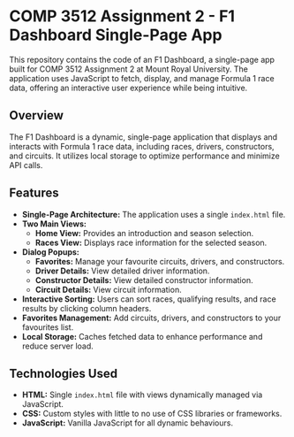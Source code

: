 # COMP 3512 Assignment 2 - F1 Dashboard Single-Page App 

This repository contains the code of an F1 Dashboard, a single-page app built for COMP 3512 Assignment 2 at Mount Royal University. The application uses JavaScript to fetch, display, and manage Formula 1 race data, offering an interactive user experience while being intuitive.

## Overview

The F1 Dashboard is a dynamic, single-page application that displays and interacts with Formula 1 race data, including races, drivers, constructors, and circuits. It utilizes local storage to optimize performance and minimize API calls.

## Features

- **Single-Page Architecture:** The application uses a single `index.html` file.
- **Two Main Views:**
  - **Home View:** Provides an introduction and season selection.
  - **Races View:** Displays race information for the selected season.
- **Dialog Popups:**
  - **Favorites:** Manage your favourite circuits, drivers, and constructors.
  - **Driver Details:** View detailed driver information.
  - **Constructor Details:** View detailed constructor information.
  - **Circuit Details:** View circuit information.
- **Interactive Sorting:** Users can sort races, qualifying results, and race results by clicking column headers.
- **Favorites Management:** Add circuits, drivers, and constructors to your favourites list.
- **Local Storage:** Caches fetched data to enhance performance and reduce server load.

## Technologies Used

- **HTML:** Single `index.html` file with views dynamically managed via JavaScript.
- **CSS:** Custom styles with little to no use of CSS libraries or frameworks.
- **JavaScript:** Vanilla JavaScript for all dynamic behaviours.

